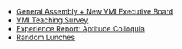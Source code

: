 * [General Assembly + New VMI Executive Board](#general-assembly-new-vmi-executive-board)
* [VMI Teaching Survey](#vmi-teaching-survey)
* [Experience Report: Aptitude Colloquia](#experience-report-aptitude-colloquia)
* [Random Lunches](#random-lunches)
